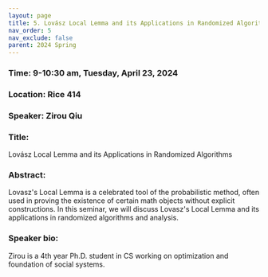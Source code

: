 ```yaml
---
layout: page
title: 5. Lovász Local Lemma and its Applications in Randomized Algorithms
nav_order: 5
nav_exclude: false
parent: 2024 Spring
---
```


### Time: 9-10:30 am, Tuesday, April 23, 2024

### Location: Rice 414

### Speaker: Zirou Qiu

### Title:
Lovász Local Lemma and its Applications in Randomized Algorithms

### Abstract:
Lovasz's Local Lemma is a celebrated tool of the probabilistic method, often used in proving the existence of certain math objects without explicit constructions. In this seminar, we will discuss Lovasz's Local Lemma and its applications in randomized algorithms and analysis.

### Speaker bio:
Zirou is a 4th year Ph.D. student in CS working on optimization and foundation of social systems.
